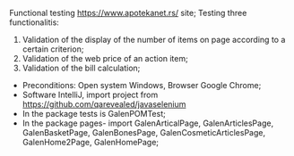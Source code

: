 Functional testing https://www.apotekanet.rs/ site;
Testing three functionalitis: 
1. Validation of the display of the number of items on page according to a certain criterion;
2. Validation of the web price of an action item;
3. Validation of the bill calculation;
- Preconditions: Open system Windows, Browser Google Chrome;
- Software IntelliJ, import project from https://github.com/qarevealed/javaselenium
- In the package tests is GalenPOMTest;
- In the package pages- import GalenArticalPage, GalenArticlesPage, GalenBasketPage, GalenBonesPage, GalenCosmeticArticlesPage, GalenHome2Page, GalenHomePage;
